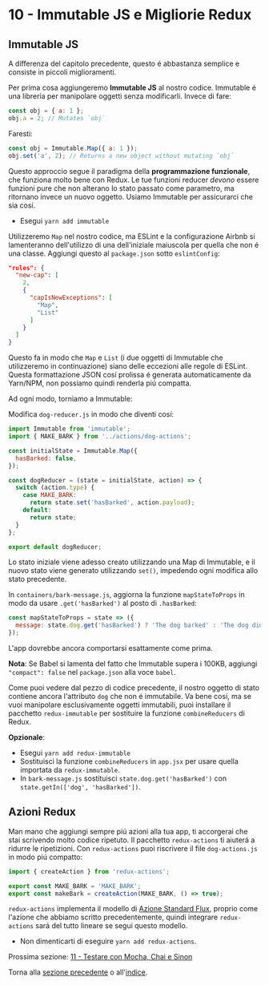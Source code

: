 # 10 - Immutable JS e Migliorie Redux

## Immutable JS

A differenza del capitolo precedente, questo é abbastanza semplice e consiste in piccoli miglioramenti.

Per prima cosa aggiungeremo **Immutable JS** al nostro codice. Immutable é una libreria per manipolare oggetti senza modificarli. Invece di fare:

```javascript
const obj = { a: 1 };
obj.a = 2; // Mutates `obj`
```

Faresti:

```javascript
const obj = Immutable.Map({ a: 1 });
obj.set('a', 2); // Returns a new object without mutating `obj`
```

Questo approccio segue il paradigma della **programmazione funzionale**, che funziona molto bene con Redux. Le tue funzioni reducer *devono* essere funzioni pure che non alterano lo stato passato come parametro, ma ritornano invece un nuovo oggetto. Usiamo Immutable per assicurarci che sia cosí.

- Esegui `yarn add immutable`

Utilizzeremo `Map` nel nostro codice, ma ESLint e la configurazione Airbnb si lamenteranno dell'utilizzo di una dell'iniziale maiuscola per quella che non é una classe. Aggiungi questo al `package.json` sotto `eslintConfig`:

```json
"rules": {
  "new-cap": [
    2,
    {
      "capIsNewExceptions": [
        "Map",
        "List"
      ]
    }
  ]
}
```

Questo fa in modo che `Map` e `List` (i due oggetti di Immutable che utilizzeremo in continuazione) siano delle eccezioni alle regole di ESLint. Questa formattazione JSON cosí prolissa é generata automaticamente da Yarn/NPM, non possiamo quindi renderla piú compatta.

Ad ogni modo, torniamo a Immutable:

Modifica `dog-reducer.js` in modo che diventi cosí:

```javascript
import Immutable from 'immutable';
import { MAKE_BARK } from '../actions/dog-actions';

const initialState = Immutable.Map({
  hasBarked: false,
});

const dogReducer = (state = initialState, action) => {
  switch (action.type) {
    case MAKE_BARK:
      return state.set('hasBarked', action.payload);
    default:
      return state;
  }
};

export default dogReducer;
```

Lo stato iniziale viene adesso creato utilizzando una Map di Immutable, e il nuovo stato viene generato utilizzando `set()`, impedendo ogni modifica allo stato precedente.

In `containers/bark-message.js`, aggiorna la funzione `mapStateToProps` in modo da usare `.get('hasBarked')` al posto di `.hasBarked`:

```javascript
const mapStateToProps = state => ({
  message: state.dog.get('hasBarked') ? 'The dog barked' : 'The dog did not bark',
});
```

L'app dovrebbe ancora comportarsi esattamente come prima.

**Nota**: Se Babel si lamenta del fatto che Immutable supera i 100KB, aggiungi `"compact": false` nel `package.json` alla voce `babel`.

Come puoi vedere dal pezzo di codice precedente, il nostro oggetto di stato contiene ancora l'attributo `dog` che non é immutabile. Va bene cosí, ma se vuoi manipolare esclusivamente oggetti immutabili, puoi installare il pacchetto `redux-immutable` per sostituire la funzione `combineReducers` di Redux.

**Opzionale**:

- Esegui `yarn add redux-immutable`
- Sostituisci la funzione `combineReducers` in `app.jsx` per usare quella importata da `redux-immutable`.
- In `bark-message.js` sostituisci `state.dog.get('hasBarked')` con `state.getIn(['dog', 'hasBarked'])`.

## Azioni Redux

Man mano che aggiungi sempre piú azioni alla tua app, ti accorgerai che stai scrivendo molto codice ripetuto. Il pacchetto `redux-actions` ti aiuterá a ridurre le ripetizioni. Con `redux-actions` puoi riscrivere il file `dog-actions.js` in modo piú compatto:

```javascript
import { createAction } from 'redux-actions';

export const MAKE_BARK = 'MAKE_BARK';
export const makeBark = createAction(MAKE_BARK, () => true);
```

`redux-actions` implementa il modello di [Azione Standard Flux](https://github.com/acdlite/flux-standard-action), proprio come l'azione che abbiamo scritto precedentemente, quindi integrare `redux-actions` sará del tutto lineare se segui questo modello.

- Non dimenticarti di eseguire `yarn add redux-actions`.

Prossima sezione: [11 - Testare con Mocha, Chai e Sinon](/tutorial/11-testing-mocha-chai-sinon)

Torna alla [sezione precedente](/tutorial/9-redux) o all'[indice](https://github.com/fbertone/js-stack-from-scratch).
